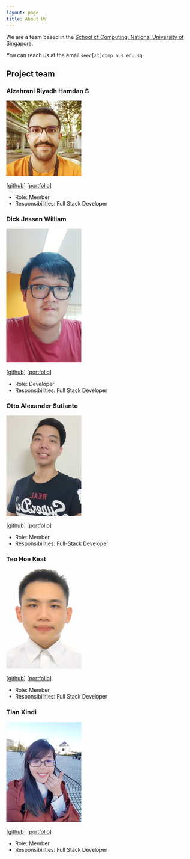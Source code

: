 ```yaml
---
layout: page
title: About Us
---
```


We are a team based in the [School of Computing, National University of Singapore](http://www.comp.nus.edu.sg).

You can reach us at the email `seer[at]comp.nus.edu.sg`

## Project team

### Alzahrani Riyadh Hamdan S

<img src="images/riyadh-h.png" width="200px">

[[github](https://github.com/riyadh-h)]
[[portfolio](team/riyadh-h.md)]

* Role: Member
* Responsibilities: Full Stack Developer

### Dick Jessen William

<img src="images/jessen11.png" width="200px">

[[github](http://github.com/jessen11)]
[[portfolio](team/johndoe.md)]

* Role: Developer
* Responsibilities: Full Stack Developer

### Otto Alexander Sutianto

<img src="images/godjuansan.png" width="200px">

[[github](http://github.com/godjuansan)] [[portfolio](team/johndoe.md)]

* Role: Member
* Responsibilities: Full-Stack Developer

### Teo Hoe Keat

<img src="images/teohoekeat.png" width="200px">

[[github](http://github.com/teohoekeat)]
[[portfolio](team/johndoe.md)]

* Role: Member
* Responsibilities: Full Stack Developer

### Tian Xindi

<img src="images/xinditian.png" width="200px">

[[github](http://github.com/XindiTian)]
[[portfolio](team/johndoe.md)]

* Role: Member
* Responsibilities: Full Stack Developer
